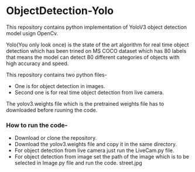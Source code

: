 # ObjectDetection-Yolo
This repository contains python implementation of YoloV3 object detection model usign OpenCv.

Yolo(You only look once) is the state of the art algorithm for real time object detection which has been trined on MS COCO dataset which has 80 labels that means the model can detect 80 different categories of objects with high accuracy and speed.

This repository contains two python files-
* One is for object detection in images.
* Second one is for real time object detection from live camera.

The yolov3.weights file which is the pretrained weights file has to downloaded before ruuning the code.

### How to run the code-
* Download or clone the repository.
* Download the yolov3.weights file and copy it in the same directory.
* For object detection from live camera just run the LiveCam.py file.
* For object detection from image set the path of the image which is to be selected in Image.py file and run the code.
street.jpg
